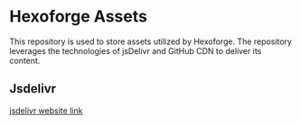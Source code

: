 # Hexoforge Assets
This repository is used to store assets utilized by Hexoforge. The repository leverages the technologies of jsDelivr and GitHub CDN to deliver its content.

## Jsdelivr
[jsdelivr website link](https://www.jsdelivr.com/)
